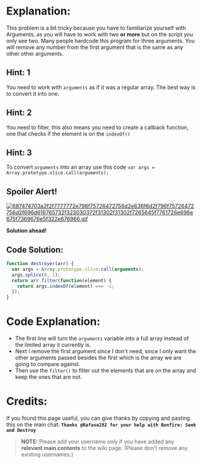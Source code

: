 # Explanation:
This problem is a bit tricky because you have to familiarize yourself with Arguments, as you will have to work with two **or more** but on the script you only see two. Many people hardcode this program for three arguments. You will remove any number from the first argument that is the same as any other other arguments.

## Hint: 1
You need to work with `arguments` as if it was a regular array. The best way is to convert it into one.

## Hint: 2
You need to filter, this also means you need to create a callback function, one that checks if the element is on the `indexOf()`

## Hint: 3
To convert `arguments` into an array use this code `var args = Array.prototype.slice.call(arguments);`

## Spoiler Alert!
[![687474703a2f2f7777772e796f75726472756d2e636f6d2f796f75726472756d2f696d616765732f323030372f31302f31302f7265645f7761726e696e675f7369676e5f322e676966.gif](https://files.gitter.im/FreeCodeCamp/Wiki/nlOm/thumb/687474703a2f2f7777772e796f75726472756d2e636f6d2f796f75726472756d2f696d616765732f323030372f31302f31302f7265645f7761726e696e675f7369676e5f322e676966.gif)](https://files.gitter.im/FreeCodeCamp/Wiki/nlOm/687474703a2f2f7777772e796f75726472756d2e636f6d2f796f75726472756d2f696d616765732f323030372f31302f31302f7265645f7761726e696e675f7369676e5f322e676966.gif)

**Solution ahead!**

## Code Solution:

```js
function destroyer(arr) {
  var args = Array.prototype.slice.call(arguments);
  args.splice(0, 1);
  return arr.filter(function(element) {
    return args.indexOf(element) === -1;
  });
}
```

# Code Explanation:
- The first line will turn the `arguments` variable into a full array instead of the limited array it currently is.
- Next I remove the first argument since I don't need, since I only want the other arguments passed besides the first which is the array we are going to compare against.
- Then use the `filter()` to filter out the elements that are on the array and keep the ones that are not.

# Credits:
If you found this page useful, you can give thanks by copying and pasting this on the main chat: **`Thanks @Rafase282 for your help with Bonfire: Seek and Destroy`**

> **NOTE:** Please add your username only if you have added any **relevant main contents** to the wiki page. (Please don't remove any existing usernames.)
